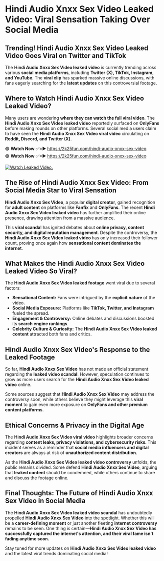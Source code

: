 # Hindi Audio Xnxx Sex Video Leaked Video: Viral Sensation Taking Over Social Media

## **Trending! Hindi Audio Xnxx Sex Video Leaked Video Goes Viral on Twitter and TikTok**
The **Hindi Audio Xnxx Sex Video leaked video** is currently trending across various **social media platforms**, including **Twitter (X), TikTok, Instagram, and YouTube**. The **viral clip** has sparked massive online discussions, with fans eagerly searching for the **latest updates** on this controversial footage.

## **Where to Watch Hindi Audio Xnxx Sex Video Leaked Video?**
Many users are wondering **where they can watch the full viral video**. The **Hindi Audio Xnxx Sex Video leaked video** reportedly surfaced on **OnlyFans** before making rounds on other platforms. Several social media users claim to have seen the **Hindi Audio Xnxx Sex Video viral video** circulating on **Reddit, Discord, and Twitter (X).**

🟢 **Watch Now** ✅=► https://2k25fun.com/hindi-audio-xnxx-sex-video  
🟢 **Watch Now** ✅=► https://2k25fun.com/hindi-audio-xnxx-sex-video  

[![Watch Leaked Video.](https://miro.medium.com/v2/resize:fit:828/format:webp/1*cilzJN44JGOrTw9NJCrNHA.gif "Watch Leaked Video")](https://2k25fun.com/hindi-audio-xnxx-sex-video)

## **The Rise of Hindi Audio Xnxx Sex Video: From Social Media Star to Viral Sensation**
**Hindi Audio Xnxx Sex Video**, a popular **digital creator**, gained recognition for **adult content** on platforms like **Fanfix** and **OnlyFans**. The recent **Hindi Audio Xnxx Sex Video leaked video** has further amplified their online presence, drawing attention from a massive audience.

This **viral scandal** has ignited debates about **online privacy, content security, and digital reputation management**. Despite the controversy, the **Hindi Audio Xnxx Sex Video leaked video** has only increased their follower count, proving once again how **sensational content dominates the internet**.

## **What Makes the Hindi Audio Xnxx Sex Video Leaked Video So Viral?**
The **Hindi Audio Xnxx Sex Video leaked footage** went viral due to several factors:
- **Sensational Content:** Fans were intrigued by the **explicit nature** of the video.
- **Social Media Exposure:** Platforms like **TikTok, Twitter, and Instagram** fueled the spread.
- **Engagement & Controversy:** Online debates and discussions boosted its **search engine rankings**.
- **Celebrity Culture & Curiosity:** The **Hindi Audio Xnxx Sex Video leaked content** attracted both fans and critics.

## **Hindi Audio Xnxx Sex Video's Response to the Leaked Footage**
So far, **Hindi Audio Xnxx Sex Video** has not made an official statement regarding the **leaked video scandal**. However, speculation continues to grow as more users search for the **Hindi Audio Xnxx Sex Video leaked video** online.

Some sources suggest that **Hindi Audio Xnxx Sex Video** may address the controversy soon, while others believe they might leverage this **viral moment** to gain even more exposure on **OnlyFans and other premium content platforms**.

## **Ethical Concerns & Privacy in the Digital Age**
The **Hindi Audio Xnxx Sex Video viral video** highlights broader concerns regarding **content leaks, privacy violations, and cybersecurity risks**. This incident serves as a reminder that **social media influencers and digital creators** are always at risk of **unauthorized content distribution**.

As the **Hindi Audio Xnxx Sex Video leaked video controversy** unfolds, the public remains divided. Some defend **Hindi Audio Xnxx Sex Video**, arguing that **leaked content** should be condemned, while others continue to share and discuss the footage online.

## **Final Thoughts: The Future of Hindi Audio Xnxx Sex Video in Social Media**
The **Hindi Audio Xnxx Sex Video leaked video scandal** has undoubtedly propelled **Hindi Audio Xnxx Sex Video** into the spotlight. Whether this will be a **career-defining moment** or just another fleeting **internet controversy** remains to be seen. One thing is certain—**Hindi Audio Xnxx Sex Video has successfully captured the internet's attention, and their viral fame isn't fading anytime soon.**

Stay tuned for more updates on **Hindi Audio Xnxx Sex Video leaked video** and the latest viral trends dominating social media!
